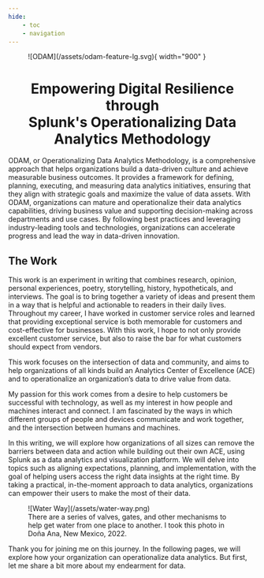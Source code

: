 ```yaml
---
hide:
    - toc
    - navigation
---
```


<figure markdown>
  ![ODAM](/assets/odam-feature-lg.svg){ width="900" }
</figure>

<h1 style="text-align:center">Empowering Digital Resilience through<br>Splunk's Operationalizing Data Analytics Methodology</h1>

ODAM, or Operationalizing Data Analytics Methodology, is a comprehensive approach that helps organizations build a data-driven culture and achieve measurable business outcomes. It provides a framework for defining, planning, executing, and measuring data analytics initiatives, ensuring that they align with strategic goals and maximize the value of data assets. With ODAM, organizations can mature and operationalize their data analytics capabilities, driving business value and supporting decision-making across departments and use cases. By following best practices and leveraging industry-leading tools and technologies, organizations can accelerate progress and lead the way in data-driven innovation.

## The Work

This work is an experiment in writing that combines research, opinion, personal experiences, poetry, storytelling, history, hypotheticals, and interviews. The goal is to bring together a variety of ideas and present them in a way that is helpful and actionable to readers in their daily lives. Throughout my career, I have worked in customer service roles and learned that providing exceptional service is both memorable for customers and cost-effective for businesses. With this work, I hope to not only provide excellent customer service, but also to raise the bar for what customers should expect from vendors.

This work focuses on the intersection of data and community, and aims to help organizations of all kinds build an Analytics Center of Excellence (ACE) and to operationalize an organization’s data to drive value from data.

My passion for this work comes from a desire to help customers be successful with technology, as well as my interest in how people and machines interact and connect. I am fascinated by the ways in which different groups of people and devices communicate and work together, and the intersection between humans and machines.

In this writing, we will explore how organizations of all sizes can remove the barriers between data and action while building out their own ACE, using Splunk as a data analytics and visualization platform. We will delve into topics such as aligning expectations, planning, and implementation, with the goal of helping users access the right data insights at the right time. By taking a practical, in-the-moment approach to data analytics, organizations can empower their users to make the most of their data.

<figure markdown>
  ![Water Way](/assets/water-way.png)
  <figcaption>There are a series of valves, gates, and other mechanisms to help get water from one place to another. I took this photo in Doña Ana, New Mexico, 2022.</figcaption>
</figure>

Thank you for joining me on this journey. In the following pages, we will explore how your organization can operationalize data analytics. But first, let me share a bit more about my endearment for data.